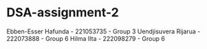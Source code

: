 # DSA-assignment-2

Ebben-Esser Hafunda - 221053735 - Group 3
Uendjisuvera Rijarua - 222073888 - Group 6
Hilma IIta - 222098279 - Group 6
